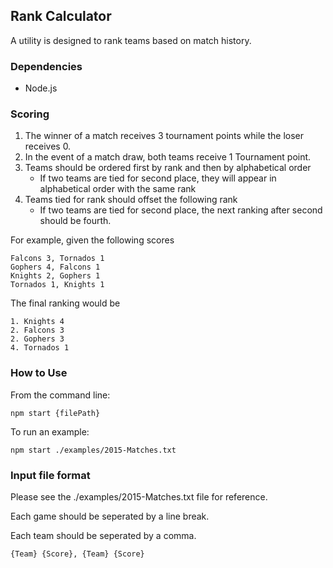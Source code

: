 ## Rank Calculator 
A utility is designed to rank teams based on match history. 

### Dependencies 
* Node.js
 
### Scoring
 1. The winner of a match receives 3 tournament points while the loser receives 0.
 2. In the event of a match draw, both teams receive 1 Tournament point.
 3. Teams should be ordered first by rank and then by alphabetical order
     * If two teams are tied for second place, they will appear in alphabetical order with the same rank
 4. Teams tied for rank should offset the following rank
     * If two teams are tied for second place, the next ranking after second should be fourth.
    
  For example, given the following scores
  ```
  Falcons 3, Tornados 1
  Gophers 4, Falcons 1
  Knights 2, Gophers 1
  Tornados 1, Knights 1
  ```
  
 
 The final ranking would be
 ```
 1. Knights 4
 2. Falcons 3
 2. Gophers 3
 4. Tornados 1
 ```

 ### How to Use 
 From the command line:
 ```
 npm start {filePath}
 ```

 To run an example:

 ```
 npm start ./examples/2015-Matches.txt
 ``` 

### Input file format
Please see the ./examples/2015-Matches.txt file for reference.

Each game should be seperated by a line break.

Each team should be seperated by a comma.

```
{Team} {Score}, {Team} {Score}
```